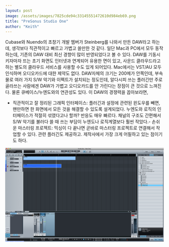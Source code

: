 ```yaml
---
layout: post
image: /assets/images/7825cde94c33145551472610d984eb69.png
title: "PreSonus Studio One"
author: "Keith"
---
```


Cubase와 Nuendo의 초창기 개발 멤버가 Steinberg를 나와서 만든 DAW라고 하는데, 생각보다 직관적이고 빠르고 가볍고 쓸만한 것 같다. 일단 Mac과 PC에서 모두 동작하는데, 기존의 DAW 대비 최신 경향이 많이 반영되었다고 볼 수 있다. DAW를 기동시키자마자 뜨는 초기 화면도 인터넷과 연계되어 유용한 면이 있고, 사운드 클라우드라고 하는 별도의 클라우드 서비스를 사용할 수도 있게 되어있다. 
Mac에서는 VST/AU 모두 인식하며 오디오카드에 대한 제약도 없다. DAW자체의 크기는 200메가 안쪽인데, 부속물로 여러 가지 S/W 악기와 이펙트가 설치되는 정도인데, 알다시피 쓰는 플러긴만 주로 골라쓰는 사람에겐 DAW가 가볍고 오디오카드를 안 가린다는 장점이 큰 것으로 느껴진다. 물론 큐베이스/누엔도와의 연관성도 있다.
이 DAW의 경쟁력을 꼽아보라면,
- 직관적이고 잘 정리된 그래픽 인터페이스: 플러긴과 설정에 관련된 윈도우를 빼면, 왠만하면 한 화면에서 모든 것을 해결할 수 있도록 설계되었다. 누엔도와 로직의 인터페이스가 적절히 섞였다고나 할까? 반응도 매우 빠르다. 채널의 구조도 간편해서 S/W 악기를 불러다 쓸 때 쓰는 부담이 누엔도나 로직계열보다 훨씬 작았다.- 손쉬운 마스터링 프로젝트: 믹싱이 다 끝나면 곧바로 마스터링 프로젝트로 연결해서 작업할 수 있다. 관련 플러긴도 제공하고. 제작사에서 가장 크게 어필하고 있는 점이기도 하다.

![image](/assets/images/7825cde94c33145551472610d984eb69.png)


